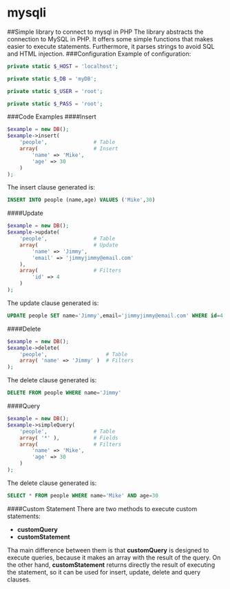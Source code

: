 # mysqli
##Simple library to connect to mysql in PHP
The library abstracts the connection to MySQL in PHP. It offers some simple
functions that makes easier to execute statements. Furthermore, it parses strings
to avoid SQL and HTML injection.
###Configuration
Example of configuration:
```PHP
private static $_HOST = 'localhost';

private static $_DB = 'myDB';

private static $_USER = 'root';

private static $_PASS = 'root';
```
###Code Examples
####Insert
```PHP
$example = new DB();
$example->insert(
    'people',               # Table
    array(                  # Insert
        'name' => 'Mike',
        'age' => 30
    )
);
```
The insert clause generated is:
```SQL
INSERT INTO people (name,age) VALUES ('Mike',30)
```
####Update
```PHP
$example = new DB();
$example->update(
    'people',               # Table
    array(                  # Update
        'name' => 'Jimmy',
        'email' => 'jimmyjimmy@email.com'
    ),
    array(                  # Filters
        'id' => 4
    )
);
```
The update clause generated is:
```SQL
UPDATE people SET name='Jimmy',email='jimmyjimmy@email.com' WHERE id=4
```
####Delete
```PHP
$example = new DB();
$example->delete(
    'people',                   # Table
    array( 'name' => 'Jimmy' )  # Filters
);
```
The delete clause generated is:
```SQL
DELETE FROM people WHERE name='Jimmy'
```
####Query
```PHP
$example = new DB();
$example->simpleQuery(
    'people',               # Table
    array( '*' ),           # Fields
    array(                  # Filters
        'name' => 'Mike',
        'age' => 30
    )
);
```
The delete clause generated is:
```SQL
SELECT * FROM people WHERE name='Mike' AND age=30
```
####Custom Statement
There are two methods to execute custom statements:
* **customQuery**
* **customStatement**

Tha main difference between them is that **customQuery** is designed to execute
queries, because it makes an array with the result of the query. On the other hand,
**customStatement** returns directly the result of executing the statement, so
it can be used for insert, update, delete and query clauses.
